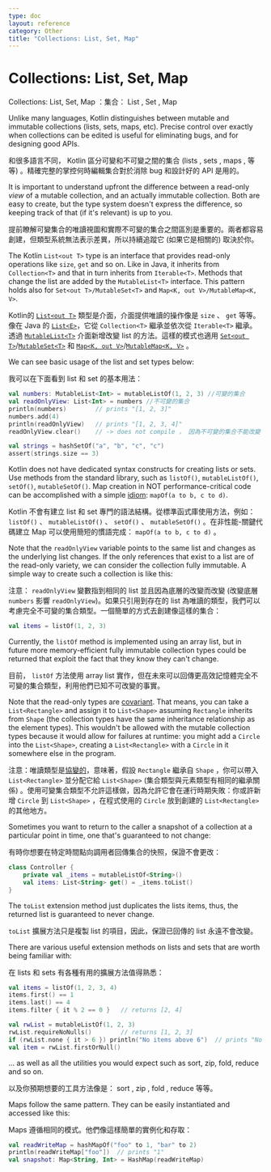 ```yaml
---
type: doc
layout: reference
category: Other
title: "Collections: List, Set, Map"
---
```


# Collections: List, Set, Map

Collections: List, Set, Map ：集合： List , Set , Map

Unlike many languages, Kotlin distinguishes between mutable and immutable collections (lists, sets, maps, etc). Precise control over exactly when collections can be edited is useful for eliminating bugs, and for designing good APIs.

和很多語言不同， Kotlin 區分可變和不可變之間的集合 (lists , sets , maps , 等等) 。精確完整的掌控何時編輯集合對於消除 bug 和設計好的 API 是用的。

It is important to understand upfront the difference between a read-only _view_ of a mutable collection, and an actually immutable collection. Both are easy to create, but the type system doesn't express the difference, so keeping track of that (if it's relevant) is up to you.

提前瞭解可變集合的唯讀視圖和實際不可變的集合之間區別是重要的。兩者都容易創建，但類型系統無法表示差異，所以持續追蹤它 (如果它是相關的) 取決於你。

The Kotlin `List<out T>` type is an interface that provides read-only operations like `size`, `get` and so on. Like in Java, it inherits from `Collection<T>` and that in turn inherits from `Iterable<T>`. Methods that change the list are added by the `MutableList<T>` interface. This pattern holds also for `Set<out T>/MutableSet<T>` and `Map<K, out V>/MutableMap<K, V>`.

Kotlin的 [`List<out T>`](https://kotlinlang.org/api/latest/jvm/stdlib/kotlin.collections/-list/index.html) 類型是介面，介面提供唯讀的操作像是 `size` 、 `get` 等等。像在 Java 的 [`List<E>`](https://docs.oracle.com/javase/8/docs/api/java/util/List.html)，它從 `Collection<T>` 繼承並依次從 `Iterable<T>` 繼承。透過 [`MutableList<T>`](https://kotlinlang.org/api/latest/jvm/stdlib/kotlin.collections/-mutable-list/index.html#kotlin.collections.MutableList) 介面新增改變 list 的方法。這樣的模式也適用 [`Set<out T>`](https://kotlinlang.org/api/latest/jvm/stdlib/kotlin.collections/-set/index.html#kotlin.collections.Set)/[`MutableSet<T>`](https://kotlinlang.org/api/latest/jvm/stdlib/kotlin.collections/-mutable-set/index.html#kotlin.collections.MutableSet) 和 [`Map<K, out V>`](https://kotlinlang.org/api/latest/jvm/stdlib/kotlin.collections/-map/index.html#kotlin.collections.Map)/[`MutableMap<K, V>`](https://kotlinlang.org/api/latest/jvm/stdlib/kotlin.collections/-mutable-map/index.html#kotlin.collections.MutableMap) 。

We can see basic usage of the list and set types below:

我可以在下面看到 list 和 set 的基本用法：

``` kotlin
val numbers: MutableList<Int> = mutableListOf(1, 2, 3) //可變的集合
val readOnlyView: List<Int> = numbers //不可變的集合
println(numbers)        // prints "[1, 2, 3]"
numbers.add(4)
println(readOnlyView)   // prints "[1, 2, 3, 4]"
readOnlyView.clear()    // -> does not compile ， 因為不可變的集合不能改變

val strings = hashSetOf("a", "b", "c", "c")
assert(strings.size == 3)
```

Kotlin does not have dedicated syntax constructs for creating lists or sets. Use methods from the standard library, such as `listOf()`, `mutableListOf()`, `setOf()`, `mutableSetOf()`. Map creation in NOT performance-critical code can be accomplished with a simple [idiom](idioms.html#read-only-map): `mapOf(a to b, c to d)`.

Kotlin 不會有建立 list 和 set 專門的語法結構。從標準函式庫使用方法，例如： `listOf()` 、 `mutableListOf()` 、 `setOf()` 、 `mutableSetOf()` 。在非性能-關鍵代碼建立 Map 可以使用簡短的慣語完成： `mapOf(a to b, c to d)` 。

Note that the `readOnlyView` variable points to the same list and changes as the underlying list changes. If the only references that exist to a list are of the read-only variety, we can consider the collection fully immutable. A simple way to create such a collection is like this:

注意： `readOnlyView` 變數指到相同的 list 並且因為底層的改變而改變 (改變底層 `numbers` 影響 `readOnlyView`)。如果只引用到存在的 list 為唯讀的類型，我們可以考慮完全不可變的集合類型。一個簡單的方式去創建像這樣的集合：

``` kotlin
val items = listOf(1, 2, 3)
```

Currently, the `listOf` method is implemented using an array list, but in future more memory-efficient fully immutable collection types could be returned that exploit the fact that they know they can't change.

目前， `listOf`  方法使用 array list 實作，但在未來可以回傳更高效記憶體完全不可變的集合類型，利用他們已知不可改變的事實。

Note that the read-only types are [covariant](generics.md#variance). That means, you can take a `List<Rectangle>` and assign it to `List<Shape>` assuming `Rectangle` inherits from `Shape` (the collection types have the same inheritance relationship as the element types). This wouldn't be allowed with the mutable collection types because it would allow for failures at runtime: you might add a `Circle` into the `List<Shape>`, creating a `List<Rectangle>` with a `Circle` in it somewhere else in the program.

注意：唯讀類型是[協變的](generics.md#variance)，意味著，假設 `Rectangle` 繼承自 `Shape` ，你可以帶入 `List<Rectangle>` 並分配它給 `List<Shape>` (集合類型與元素類型有相同的繼承關係) 。使用可變集合類型不允許這樣做，因為允許它會在運行時期失敗：你或許新增 `Circle` 到 `List<Shape>` ，在程式使用的 `Circle` 放到創建的 `List<Rectangle>` 的其他地方。

Sometimes you want to return to the caller a snapshot of a collection at a particular point in time, one that's guaranteed to not change:

有時你想要在特定時間點向調用者回傳集合的快照，保證不會更改：

``` kotlin
class Controller {
    private val _items = mutableListOf<String>()
    val items: List<String> get() = _items.toList()
}
```

The `toList` extension method just duplicates the lists items, thus, the returned list is guaranteed to never change.

`toList` 擴展方法只是複製 list 的項目，因此，保證已回傳的 list 永遠不會改變。

There are various useful extension methods on lists and sets that are worth being familiar with:

在 lists 和 sets 有各種有用的擴展方法值得熟悉：

``` kotlin
val items = listOf(1, 2, 3, 4)
items.first() == 1
items.last() == 4
items.filter { it % 2 == 0 }   // returns [2, 4]

val rwList = mutableListOf(1, 2, 3)
rwList.requireNoNulls()        // returns [1, 2, 3]
if (rwList.none { it > 6 }) println("No items above 6")  // prints "No items above 6"
val item = rwList.firstOrNull()
```

... as well as all the utilities you would expect such as sort, zip, fold, reduce and so on.

以及你預期想要的工具方法像是： sort , zip , fold , reduce 等等。

Maps follow the same pattern. They can be easily instantiated and accessed like this:

Maps 遵循相同的模式。他們像這樣簡單的實例化和存取：

``` kotlin
val readWriteMap = hashMapOf("foo" to 1, "bar" to 2)
println(readWriteMap["foo"])  // prints "1"
val snapshot: Map<String, Int> = HashMap(readWriteMap)
```

